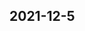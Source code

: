 
## 2021-12-5

### [<title>【央视新闻】天水如何代开具医院请假条(休假单《手机搜狐网》 - DockOne.io</title>](http://dockone.io/question/1646854)

### [<title>【央视新闻】白银如何代开具医院请假条(休假单《手机搜狐网》 - DockOne.io</title>](http://dockone.io/question/1646853)

### [<title>【央视新闻】厦门代开具装修费发票【手机搜狐网】 - DockOne.io</title>](http://dockone.io/question/1646851)

### [<title>【央视新闻】保定开医院病历证明(病例本《手机搜狐网》 - DockOne.io</title>](http://dockone.io/question/1646852)

### [<title>【央视新闻】贵阳代开具装修费发票【手机搜狐网】 - DockOne.io</title>](http://dockone.io/question/1646850)

### [<title>【央视新闻】金昌如何代开具医院请假条(休假单《手机搜狐网》 - DockOne.io</title>](http://dockone.io/question/1646849)

### [<title>【央视新闻】邢台开医院病历证明(病例本《手机搜狐网》 - DockOne.io</title>](http://dockone.io/question/1646848)

### [<title>【央视新闻】嘉峪关如何代开具医院请假条(休假单《手机搜狐网》 - DockOne.io</title>](http://dockone.io/question/1646847)

### [<title>【央视新闻】兰州代开具装修费发票【手机搜狐网】 - DockOne.io</title>](http://dockone.io/question/1646846)

### [<title>【央视新闻】邯郸开医院病历证明(病例本《手机搜狐网》 - DockOne.io</title>](http://dockone.io/question/1646845)

### [<title>【央视新闻】长沙代开具装修费发票【手机搜狐网】 - DockOne.io</title>](http://dockone.io/question/1646844)

### [<title>【央视新闻】兰州如何代开具医院请假条(休假单《手机搜狐网》 - DockOne.io</title>](http://dockone.io/question/1646843)

### [<title>【央视新闻】宝鸡如何代开具医院请假条(休假单《手机搜狐网》 - DockOne.io</title>](http://dockone.io/question/1646842)

### [<title>【央视新闻】秦皇岛开医院病历证明(病例本《手机搜狐网》 - DockOne.io</title>](http://dockone.io/question/1646841)

### [<title>【央视新闻】商洛如何代开具医院请假条(休假单《手机搜狐网》 - DockOne.io</title>](http://dockone.io/question/1646840)

### [<title>【央视新闻】哈尔滨代开具装修费发票【手机搜狐网】 - DockOne.io</title>](http://dockone.io/question/1646839)

### [<title>【央视新闻】石家庄代开具装修费发票【手机搜狐网】 - DockOne.io</title>](http://dockone.io/question/1646838)

### [<title>【央视新闻】安康如何代开具医院请假条(休假单《手机搜狐网》 - DockOne.io</title>](http://dockone.io/question/1646837)

### [<title>【央视新闻】唐山开医院病历证明(病例本《手机搜狐网》 - DockOne.io</title>](http://dockone.io/question/1646836)

### [<title>【央视新闻】汉中如何代开具医院请假条(休假单《手机搜狐网》 - DockOne.io</title>](http://dockone.io/question/1646835)